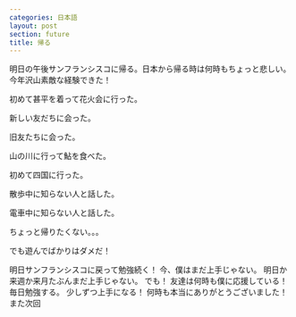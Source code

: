```yaml
---
categories: 日本語
layout: post
section: future
title: 帰る
---
```

明日の午後サンフランシスコに帰る。日本から帰る時は何時もちょっと悲しい。今年沢山素敵な経験できた！

初めて甚平を着って花火会に行った。

新しい友だちに会った。

旧友たちに会った。

山の川に行って鮎を食べた。

初めて四国に行った。

散歩中に知らない人と話した。

電車中に知らない人と話した。

ちょっと帰りたくない。。。

でも遊んでばかりはダメだ！

明日サンフランシスコに戻って勉強続く！
今、僕はまだ上手じゃない。
明日か来週か来月たぶんまだ上手じゃない。
でも！
友達は何時も僕に応援している！
毎日勉強する。
少しずつ上手になる！
何時も本当にありがとうございました！
また次回 
